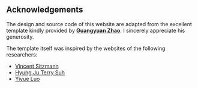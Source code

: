 ## Acknowledgements

The design and source code of this website are adapted from the excellent template kindly provided by [**Guangyuan Zhao**](zhaoguangyuan123.github.io). I sincerely appreciate his generosity.

The template itself was inspired by the websites of the following researchers:
- [Vincent Sitzmann](https://www.vincentsitzmann.com/)
- [Hyung Ju Terry Suh](http://hjrobotics.net/)
- [Yiyue Luo](https://yyueluo.com/)